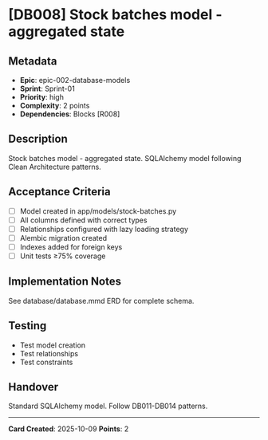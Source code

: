 # [DB008] Stock batches model - aggregated state

## Metadata
- **Epic**: epic-002-database-models
- **Sprint**: Sprint-01
- **Priority**: high
- **Complexity**: 2 points
- **Dependencies**: Blocks [R008]

## Description
Stock batches model - aggregated state. SQLAlchemy model following Clean Architecture patterns.

## Acceptance Criteria
- [ ] Model created in app/models/stock-batches.py
- [ ] All columns defined with correct types
- [ ] Relationships configured with lazy loading strategy
- [ ] Alembic migration created
- [ ] Indexes added for foreign keys
- [ ] Unit tests ≥75% coverage

## Implementation Notes
See database/database.mmd ERD for complete schema.

## Testing
- Test model creation
- Test relationships
- Test constraints

## Handover
Standard SQLAlchemy model. Follow DB011-DB014 patterns.

---
**Card Created**: 2025-10-09
**Points**: 2

